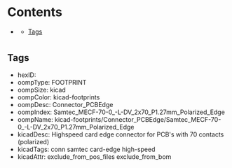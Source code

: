 



Contents
========

* [](#)
	* [Tags](#tags)

# 

## Tags

- hexID: 
- oompType: FOOTPRINT
- oompSize: kicad
- oompColor: kicad-footprints
- oompDesc: Connector_PCBEdge
- oompIndex: Samtec_MECF-70-0_-L-DV_2x70_P1.27mm_Polarized_Edge
- oompName: kicad-footprints/Connector_PCBEdge/Samtec_MECF-70-0_-L-DV_2x70_P1.27mm_Polarized_Edge
- kicadDesc: Highspeed card edge connector for PCB's with 70 contacts (polarized)
- kicadTags: conn samtec card-edge high-speed
- kicadAttr: exclude_from_pos_files exclude_from_bom

